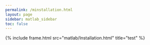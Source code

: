 ```yaml
---
permalink: /minstallation.html
layout: page
sidebar: matlab_sidebar
toc: false
---
```

{% include frame.html src="matlab/Installation.html" title="test" %}